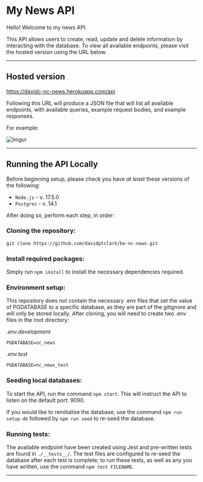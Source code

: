 # My News API

Hello! Welcome to my news API.

This API allows users to create, read, update and delete information by interacting with the database. To view all available endpoints, please visit the hosted version using the URL below.

---

## Hosted version

https://davidc-nc-news.herokuapp.com/api

Following this URL will produce a JSON file that will list all available endpoints, with available queries, example request bodies, and example responses.

For example:

![Imgur](https://i.imgur.com/UXPAooX.png)

---

## Running the API Locally

Before beginning setup, please check you have _at least_ these versions of the following:

- `Node.js` - v. 17.5.0
- `Postgres` - v. 14.1

After doing so, perform each step, in order:

### Cloning the repository:

```
git clone https://github.com/davidptclark/be-nc-news.git
```

### Install required packages:

Simply run `npm install` to install the necessary dependencies required.

### Environment setup:

This repository does not contain the necessary .env files that set the value of PGDATABASE to a specific database, as they are part of the gitignore and will only be stored locally. After cloning, you will need to create two .env files in the root directory:

_.env.development_

```
PGDATABASE=nc_news
```

_.env.test_

```
PGDATABASE=nc_news_test
```

### Seeding local databases:

To start the API, run the command `npm start`. This will instruct the API to listen on the default port: 9090.

If you would like to reinitialise the database, use the command `npm run setup-db` followed by `npm run seed` to re-seed the database.

### Running tests:

The available endpoint have been created using Jest and pre-written tests are found in `./__tests__/`. The test files are configured to re-seed the database after each test is complete; to run these tests, as well as any you have written, use the command `npm test FILENAME`.

---
